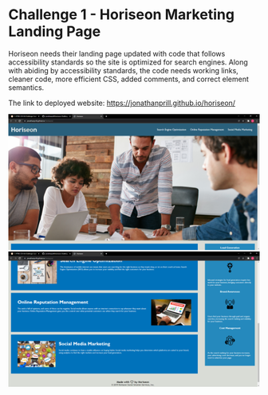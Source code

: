 # Challenge 1 - Horiseon Marketing Landing Page
Horiseon needs their landing page updated with code that follows accessibility standards so the site is optimized for search engines.
Along with abiding by accessibility standards, the code needs working links, cleaner code, more efficient CSS, added comments, and correct element semantics.

The link to deployed website: https://jonathanprill.github.io/horiseon/

<!-- got code for pasting screenshots here: https://stackoverflow.com/questions/10189356/how-to-add-screenshot-to-readmes-in-github-repository -->

![ScreenShot](/horiseon/assets/images/HoriseonLandingPage1.png "screenshot1")
![ScreenShot](/horiseon/assets/images/HoriseonLandingPage2.png "screenshot2")